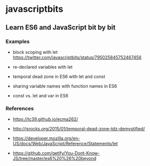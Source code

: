 # javascriptbits
## Learn ES6 and JavaScript bit by bit

### Examples
- block scoping with let
https://twitter.com/javascriptbits/status/795025845752467456

- re-declared variables with let

- temporal dead zone in ES6 with let and const

- sharing variable names with function names in ES6

- const vs. let and var in ES6

### References
- https://tc39.github.io/ecma262/
- http://jsrocks.org/2015/01/temporal-dead-zone-tdz-demystified/
- https://developer.mozilla.org/en-US/docs/Web/JavaScript/Reference/Statements/let

- https://github.com/getify/You-Dont-Know-JS/tree/master/es6%20%26%20beyond

